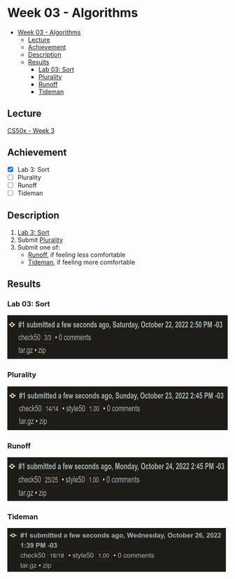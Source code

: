 # Week 03 - Algorithms
- [Week 03 - Algorithms](#week-03---algorithms)
  - [Lecture](#lecture)
  - [Achievement](#achievement)
  - [Description](#description)
  - [Results](#results)
    - [Lab 03: Sort](#lab-03-sort)
    - [Plurality](#plurality)
    - [Runoff](#runoff)
    - [Tideman](#tideman)

## Lecture
[CS50x - Week 3](https://cs50.harvard.edu/x/2022/weeks/3/)

## Achievement

- [x] Lab 3: Sort
- [ ] Plurality
- [ ] Runoff
- [ ] Tideman

## Description

1. [Lab 3: Sort](https://cs50.harvard.edu/x/2022/labs/3/#lab-3-sort)
2. Submit [Plurality](https://cs50.harvard.edu/x/2022/psets/3/plurality/)
3. Submit one of:
	- [Runoff](https://cs50.harvard.edu/x/2022/psets/3/runoff/), if feeling less comfortable
	- [Tideman](https://cs50.harvard.edu/x/2022/psets/3/tideman/), if feeling more comfortable


## Results

### Lab 03: Sort
<img src="../images/sort_result.png" alt="lab sort" height="100"/>

### Plurality
<img src="../images/plurality_result.png" alt="problem plurality" height="100"/>

### Runoff
<img src="../images/runoff_result.png" alt="problem runoff" height="100"/>

### Tideman
<img src="../images/tideman_result.png" alt="problem tideman" height="100"/>

